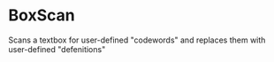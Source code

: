 # BoxScan
Scans a textbox for user-defined "codewords" and replaces them with user-defined "defenitions"
